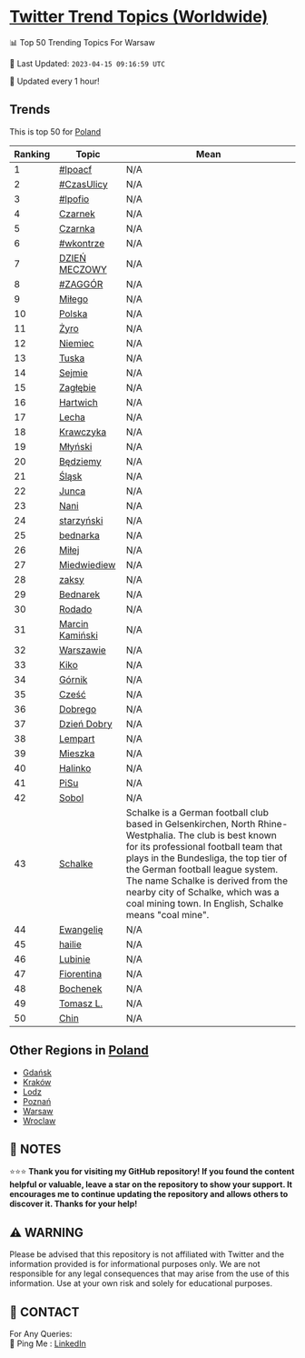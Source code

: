 [Twitter Trend Topics (Worldwide)](https://github.com/ErcinDedeoglu/Twitter-Trend-Topics)
==========


📊 Top 50 Trending Topics For Warsaw

📆 Last Updated: `2023-04-15 09:16:59 UTC`

🔧 Updated every 1 hour!


## Trends

This is top 50 for [Poland](</Poland>)

| Ranking | Topic | Mean |
| ------- | ------------ | ------------ |
| 1 | [#lpoacf](http://twitter.com/search?q=%23lpoacf) | N/A |
| 2 | [#CzasUlicy](http://twitter.com/search?q=%23CzasUlicy) | N/A |
| 3 | [#lpofio](http://twitter.com/search?q=%23lpofio) | N/A |
| 4 | [Czarnek](http://twitter.com/search?q=Czarnek) | N/A |
| 5 | [Czarnka](http://twitter.com/search?q=Czarnka) | N/A |
| 6 | [#wkontrze](http://twitter.com/search?q=%23wkontrze) | N/A |
| 7 | [DZIEŃ MECZOWY](http://twitter.com/search?q=DZIE%c5%83+MECZOWY) | N/A |
| 8 | [#ZAGGÓR](http://twitter.com/search?q=%23ZAGG%c3%93R) | N/A |
| 9 | [Miłego](http://twitter.com/search?q=Mi%c5%82ego) | N/A |
| 10 | [Polska](http://twitter.com/search?q=Polska) | N/A |
| 11 | [Żyro](http://twitter.com/search?q=%c5%bbyro) | N/A |
| 12 | [Niemiec](http://twitter.com/search?q=Niemiec) | N/A |
| 13 | [Tuska](http://twitter.com/search?q=Tuska) | N/A |
| 14 | [Sejmie](http://twitter.com/search?q=Sejmie) | N/A |
| 15 | [Zagłębie](http://twitter.com/search?q=Zag%c5%82%c4%99bie) | N/A |
| 16 | [Hartwich](http://twitter.com/search?q=Hartwich) | N/A |
| 17 | [Lecha](http://twitter.com/search?q=Lecha) | N/A |
| 18 | [Krawczyka](http://twitter.com/search?q=Krawczyka) | N/A |
| 19 | [Młyński](http://twitter.com/search?q=M%c5%82y%c5%84ski) | N/A |
| 20 | [Będziemy](http://twitter.com/search?q=B%c4%99dziemy) | N/A |
| 21 | [Śląsk](http://twitter.com/search?q=%c5%9al%c4%85sk) | N/A |
| 22 | [Junca](http://twitter.com/search?q=Junca) | N/A |
| 23 | [Nani](http://twitter.com/search?q=Nani) | N/A |
| 24 | [starzyński](http://twitter.com/search?q=starzy%c5%84ski) | N/A |
| 25 | [bednarka](http://twitter.com/search?q=bednarka) | N/A |
| 26 | [Miłej](http://twitter.com/search?q=Mi%c5%82ej) | N/A |
| 27 | [Miedwiediew](http://twitter.com/search?q=Miedwiediew) | N/A |
| 28 | [zaksy](http://twitter.com/search?q=zaksy) | N/A |
| 29 | [Bednarek](http://twitter.com/search?q=Bednarek) | N/A |
| 30 | [Rodado](http://twitter.com/search?q=Rodado) | N/A |
| 31 | [Marcin Kamiński](http://twitter.com/search?q=Marcin+Kami%c5%84ski) | N/A |
| 32 | [Warszawie](http://twitter.com/search?q=Warszawie) | N/A |
| 33 | [Kiko](http://twitter.com/search?q=Kiko) | N/A |
| 34 | [Górnik](http://twitter.com/search?q=G%c3%b3rnik) | N/A |
| 35 | [Cześć](http://twitter.com/search?q=Cze%c5%9b%c4%87) | N/A |
| 36 | [Dobrego](http://twitter.com/search?q=Dobrego) | N/A |
| 37 | [Dzień Dobry](http://twitter.com/search?q=Dzie%c5%84+Dobry) | N/A |
| 38 | [Lempart](http://twitter.com/search?q=Lempart) | N/A |
| 39 | [Mieszka](http://twitter.com/search?q=Mieszka) | N/A |
| 40 | [Halinko](http://twitter.com/search?q=Halinko) | N/A |
| 41 | [PiSu](http://twitter.com/search?q=PiSu) | N/A |
| 42 | [Sobol](http://twitter.com/search?q=Sobol) | N/A |
| 43 | [Schalke](http://twitter.com/search?q=Schalke) | Schalke is a German football club based in Gelsenkirchen, North Rhine-Westphalia. The club is best known for its professional football team that plays in the Bundesliga, the top tier of the German football league system. The name Schalke is derived from the nearby city of Schalke, which was a coal mining town. In English, Schalke means "coal mine". |
| 44 | [Ewangelię](http://twitter.com/search?q=Ewangeli%c4%99) | N/A |
| 45 | [hailie](http://twitter.com/search?q=hailie) | N/A |
| 46 | [Lubinie](http://twitter.com/search?q=Lubinie) | N/A |
| 47 | [Fiorentina](http://twitter.com/search?q=Fiorentina) | N/A |
| 48 | [Bochenek](http://twitter.com/search?q=Bochenek) | N/A |
| 49 | [Tomasz L.](http://twitter.com/search?q=Tomasz+L.) | N/A |
| 50 | [Chin](http://twitter.com/search?q=Chin) | N/A |



## Other Regions in [Poland](</Poland>)

* [Gdańsk](</Poland/Gdańsk.md>)
* [Kraków](</Poland/Kraków.md>)
* [Lodz](</Poland/Lodz.md>)
* [Poznań](</Poland/Poznań.md>)
* [Warsaw](</Poland/Warsaw.md>)
* [Wroclaw](</Poland/Wroclaw.md>)



## 📝 NOTES

⭐⭐⭐ **Thank you for visiting my GitHub repository! If you found the content helpful or valuable, leave a star on the repository to show your support. It encourages me to continue updating the repository and allows others to discover it. Thanks for your help!**


## ⚠️ WARNING

Please be advised that this repository is not affiliated with Twitter and the information provided is for informational purposes only. We are not responsible for any legal consequences that may arise from the use of this information. Use at your own risk and solely for educational purposes.


## 📨 CONTACT

 For Any Queries:  
            🏓 Ping Me : [LinkedIn](https://www.linkedin.com/in/ercindedeoglu/)

